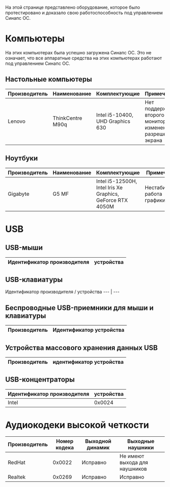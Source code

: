 На этой странице представлено оборудование, которое было протестировано и доказало свою работоспособность под управлением Синапс ОС.

# Компьютеры

На этих компьютерах была успешно загружена Синапс ОС. Это не означает, что все аппаратные средства на этих компьютерах работают под управлением Синапс ОС.

## Настольные компьютеры

Производитель | Наименование | Комплектующие | Примечание
--- | --- | --- | ---
Lenovo | ThinkCentre M90q | Intel i5-10400, UHD Graphics 630 | Нет поддержки второго монитора и изменения разрешения экрана

## Ноутбуки

Производитель | Наименование | Комплектующие | Примечание
--- | --- | --- | ---
Gigabyte | G5 MF | Intel i5-12500H, Intel Iris Xe Graphics, GeForce RTX 4050M | Нестабильная работа графики


# USB
## USB-мыши

Идентификатор производителя | устройства
--- | ---


## USB-клавиатуры

Идентификатор производителя / устройства
--- | ---

## Беспроводные USB-приемники для мыши и клавиатуры

Производитель | Идентификатор устройства
--- | ---

## Устройства массового хранения данных USB

Производитель | идентификатор устройства
--- | ---

## USB-концентраторы

Идентификатор производителя | устройства
--- | ---
Intel | 0x0024

# Аудиокодеки высокой четкости

Производитель | Номер кодека | Выходной динамик | Выходные наушники
--- | --- | --- | ---
RedHat | 0x0022 | Исправно | Не имеют выхода для наушников
Realtek | 0x0269 | Исправно | Исправно
